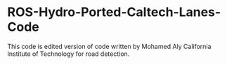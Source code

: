 # ROS-Hydro-Ported-Caltech-Lanes-Code
This code is edited version of code written by Mohamed Aly California Institute of Technology for road detection.
